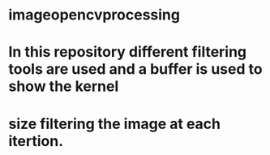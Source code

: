 # imageopencvprocessing
# In this repository different filtering tools are used and a buffer is used to  show the kernel  
 # size filtering the image at each itertion.

